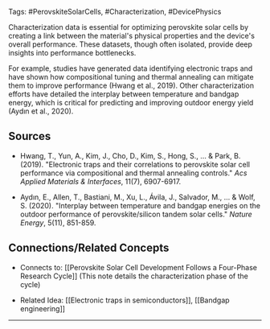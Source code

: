 Tags: #PerovskiteSolarCells, #Characterization, #DevicePhysics

Characterization data is essential for optimizing perovskite solar cells by creating a link between the material's physical properties and the device's overall performance. 
These datasets, though often isolated, provide deep insights into performance bottlenecks.

For example, studies have generated data identifying electronic traps and have shown how compositional tuning and thermal annealing can mitigate them to improve performance (Hwang et al., 2019).
Other characterization efforts have detailed the interplay between temperature and bandgap energy, which is critical for predicting and improving outdoor energy yield (Aydın et al., 2020).

## Sources

- Hwang, T., Yun, A., Kim, J., Cho, D., Kim, S., Hong, S., … & Park, B. (2019). "Electronic traps and their correlations to perovskite solar cell performance via compositional and thermal annealing controls." _Acs Applied Materials & Interfaces_, 11(7), 6907-6917.
    
- Aydın, E., Allen, T., Bastiani, M., Xu, L., Ávila, J., Salvador, M., … & Wolf, S. (2020). "Interplay between temperature and bandgap energies on the outdoor performance of perovskite/silicon tandem solar cells." _Nature Energy_, 5(11), 851-859.
    

## Connections/Related Concepts

- Connects to: [[Perovskite Solar Cell Development Follows a Four-Phase Research Cycle]] (This note details the characterization phase of the cycle)
    
- Related Idea: [[Electronic traps in semiconductors]], [[Bandgap engineering]]
    

---
